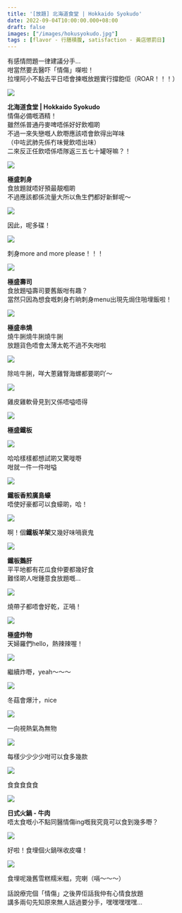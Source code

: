 ```yaml
---
title: '[放題] 北海道食堂 | Hokkaido Syokudo'
date: 2022-09-04T10:00:00.000+08:00
draft: false
images: ["/images/hokusyokudo.jpg"]
tags : [flavor - 行膳積腹, satisfaction - 黃店懲罰日]
---
```


有感情問題一律建議分手...  
咁當然要去醫吓「情傷」㗎啦！  
拉埋阿小不點去平日唔會揀嘅放題實行撐飽佢（ROAR！！！）  

![](/images/hokusyokudo1.jpg)

**北海道食堂 | Hokkaido Syokudo**  
情傷必備嘅酒精！   
雖然係普通丹麥啤唔係好好飲嗰啲  
不過一來失戀嘅人飲嘢應該唔會飲得出咩味  
（中咗武肺先係冇味覺飲唔出味）  
二來反正任飲唔係唔隊返三五七十罐呀嘛？！  
  
![](/images/hokusyokudo.jpg)

**極盛刺身**  
食放題就唔好預最靚嗰啲  
不過應該都係流量大所以魚生們都好新鮮呢～  

![](/images/hokusyokudo2.jpg)

因此，呢多碟！

![](/images/hokusyokudo3.jpg)

刺身more and more please！！！

![](/images/hokusyokudo4.jpg)

**極盛壽司**  
食放題嗌壽司要舊飯咁有趣？  
當然只因為想食嘅刺身冇晌刺身menu出現先焗住啪埋飯啦！  

![](/images/hokusyokudo5.jpg)

**極盛串燒**  
燒牛脷燒牛脷燒牛脷  
放題貨色唔會太薄太乾不過不失咁啦  

![](/images/hokusyokudo6.jpg)

除咗牛脷，咩大蔥雞腎海螺都要啲吖～  

![](/images/hokusyokudo7.jpg)

雞皮雞軟骨見到又係唔嗌唔得  

![](/images/hokusyokudo8.jpg)

**極盛鐵板**  

![](/images/hokusyokudo9.jpg)

哈哈樣樣都想試啲又驚嘥嘢  
咁就一件一件咁嗌   

![](/images/hokusyokudo10.jpg)

**鐵板香煎廣島蠔**  
唔使好豪都可以食蠔啲，哈！  

![](/images/hokusyokudo11.jpg)

啊！個**鐵板羊架**又幾好味喎衰鬼  

![](/images/hokusyokudo12.jpg)

**鐵板鵝肝**  
平平地都有花瓜食仲要都幾好食  
難怪啲人咁鍾意食放題嘅...  

![](/images/hokusyokudo13.jpg)

燒帶子都唔會好乾，正喎！  

![](/images/hokusyokudo14.jpg)

**極盛炸物**  
天婦羅們hello，熱辣辣喔！

![](/images/hokusyokudo15.jpg)

繼續炸嘢，yeah～～～  

![](/images/hokusyokudo16.jpg)

冬菇會爆汁，nice

![](/images/hokusyokudo17.jpg)

一向視熱氣為無物  

![](/images/hokusyokudo18.jpg)

每樣少少少少咁可以食多幾款

![](/images/hokusyokudo19.jpg)

食食食食食  

![](/images/hokusyokudo20.jpg)

**日式火鍋 - 牛肉**  
唔太食嘅小不點同醫情傷ing嘅我究竟可以食到幾多嘢？  

![](/images/hokusyokudo21.jpg)

好啦！食埋個火鍋咪收皮囉！

![](/images/hokusyokudo22.jpg)

食埋呢幾舊雪糕糯米糍，完喇（嗝～～～）  
  
話說療完個「情傷」之後畀佢話我仲有心情食放題  
講多兩句先知原來無人話過要分手，嘿嘿嘿嘿嘿...  
